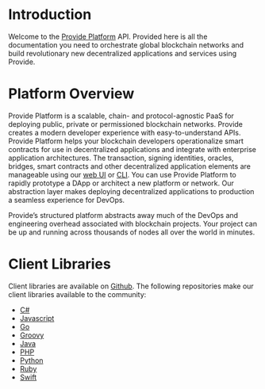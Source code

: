 # Introduction

Welcome to the [Provide Platform](http://provide.services) API. Provided here is all the documentation you need to orchestrate global blockchain networks and build revolutionary new decentralized applications and services using Provide.

# Platform Overview

Provide Platform is a scalable, chain- and protocol-agnostic PaaS for deploying public, private or permissioned blockchain networks. Provide creates a modern developer experience with easy-to-understand APIs. Provide Platform helps your blockchain developers operationalize smart contracts for use in decentralized applications and integrate with enterprise application architectures. The transaction, signing identities, oracles, bridges, smart contracts and other decentralized application elements are manageable using our [web UI](https://dawn.provide.services) or [CLI](https://github.com/provideservices/provide-cli). You can use Provide Platform to rapidly prototype a DApp or architect a new platform or network. Our abstraction layer makes deploying decentralized applications to production a seamless experience for DevOps.

Provide’s structured platform abstracts away much of the DevOps and engineering overhead associated with blockchain projects. Your project can be up and running across thousands of nodes all over the world in minutes.


# Client Libraries

Client libraries are available on [Github](https://github.com/provideservices). The following repositories make our client libraries available to the community:

- [C#](https://github.com/provideservices/provide-dotnet)
- [Javascript](https://github.com/provideservices/provide-js)
- [Go](https://github.com/provideservices/provide-go)
- [Groovy](https://github.com/provideservices/provide-groovy)
- [Java](https://github.com/provideservices/provide-java)
- [PHP](https://github.com/provideservices/provide-php)
- [Python](https://github.com/provideservices/provide-python)
- [Ruby](https://github.com/provideservices/provide-ruby)
- [Swift](https://github.com/provideservices/provide-swift)
